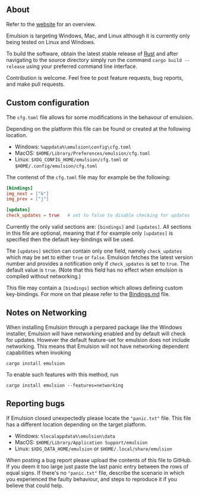 ## About

Refer to the [website](https://arturkovacs.github.io/emulsion-website/) for an overview.

Emulsion is targeting Windows, Mac, and Linux although it is currently only being tested on Linux and Windows.

To build the software, obtain the latest stable release of [Rust](https://www.rust-lang.org/) and after navigating to the source directory simply run the command `cargo build --release` using your preferred command line interface.

Contribution is welcome. Feel free to post feature requests, bug reports, and make pull requests.

## Custom configuration

The `cfg.toml` file allows for some modifications in the behavour of emulsion. 

Depending on the platform this file can be found or created at the following location.

- Windows: `%appdata%\emulsion\config\cfg.toml`
- MacOS: `$HOME/Library/Preferences/emulsion/cfg.toml`
- Linux: `$XDG_CONFIG_HOME/emulsion/cfg.toml` or `$HOME/.config/emulsion/cfg.toml`

The contenst of the `cfg.toml` file may for example be the following:

```toml
[bindings]
img_next = ["k"]
img_prev = ["j"]

[updates]
check_updates = true   # set to false to disable checking for updates
```

Currently the only valid sections are: `[bindings]` and `[updates]`. All sections in this file are optional, meaning
that if for example only `[updates]` is specified then the default key-bindings will be used.

The `[updates]` section can contain only one field, namely `check_updates` which may be set to either `true` or `false`.
Emulsion fetches the latest version number and provides a notification only if `check_updates` is set to `true`.
The default value is `true`. (Note that this field has no effect when emulsion is compiled without networking.)

This file may contain a `[bindings]` section which allows defining custom key-bindings.
For more on that please refer to the [Bindings.md](Bindings.md) file.

## Notes on Networking

When installing Emulsion through a perpared package like the Windows installer, Emulsion will have networking enabled and by default
will check for updates. However the default feature-set for emulsion does not include networking. This means that Emulsion will
not have networking dependent capabilities when invoking
```
cargo install emulsion
```

To enable such features with this method, run
```
cargo install emulsion --features=networking
```

## Reporting bugs

If Emulsion closed unexpectedly please locate the `"panic.txt"` file. This file has a different location depending on the target platform.

- Windows: `%localappdata%\emulsion\data`
- MacOS: `$HOME/Library/Application Support/emulsion`
- Linux: `$XDG_DATA_HOME/emulsion` or `$HOME/.local/share/emulsion`

When posting a bug report please upload the contents of this file to GitHub. If you deem it too large just paste the last panic entry between the rows of equal signs. If there's no `"panic.txt"` file, describe the scenario in which you experienced the faulty behaviour, and steps to reproduce it if you believe that could help.
